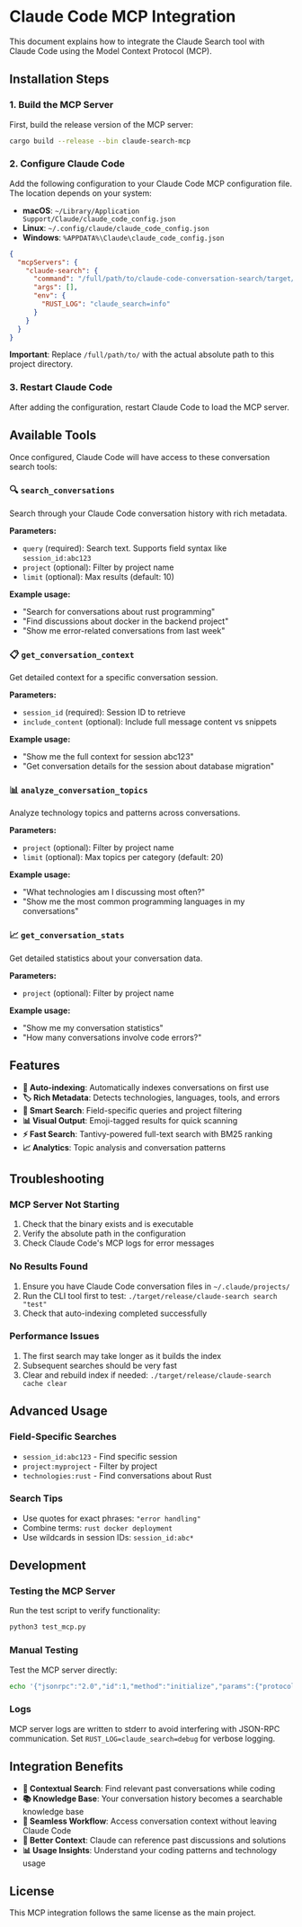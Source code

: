 # Claude Code MCP Integration

This document explains how to integrate the Claude Search tool with Claude Code using the Model Context Protocol (MCP).

## Installation Steps

### 1. Build the MCP Server

First, build the release version of the MCP server:

```bash
cargo build --release --bin claude-search-mcp
```

### 2. Configure Claude Code

Add the following configuration to your Claude Code MCP configuration file. The location depends on your system:

- **macOS**: `~/Library/Application Support/Claude/claude_code_config.json`
- **Linux**: `~/.config/claude/claude_code_config.json`
- **Windows**: `%APPDATA%\Claude\claude_code_config.json`

```json
{
  "mcpServers": {
    "claude-search": {
      "command": "/full/path/to/claude-code-conversation-search/target/release/claude-search-mcp",
      "args": [],
      "env": {
        "RUST_LOG": "claude_search=info"
      }
    }
  }
}
```

**Important**: Replace `/full/path/to/` with the actual absolute path to this project directory.

### 3. Restart Claude Code

After adding the configuration, restart Claude Code to load the MCP server.

## Available Tools

Once configured, Claude Code will have access to these conversation search tools:

### 🔍 `search_conversations`
Search through your Claude Code conversation history with rich metadata.

**Parameters:**
- `query` (required): Search text. Supports field syntax like `session_id:abc123`
- `project` (optional): Filter by project name
- `limit` (optional): Max results (default: 10)

**Example usage:**
- "Search for conversations about rust programming"
- "Find discussions about docker in the backend project"
- "Show me error-related conversations from last week"

### 📋 `get_conversation_context`
Get detailed context for a specific conversation session.

**Parameters:**
- `session_id` (required): Session ID to retrieve
- `include_content` (optional): Include full message content vs snippets

**Example usage:**
- "Show me the full context for session abc123"
- "Get conversation details for the session about database migration"

### 📊 `analyze_conversation_topics`
Analyze technology topics and patterns across conversations.

**Parameters:**
- `project` (optional): Filter by project name
- `limit` (optional): Max topics per category (default: 20)

**Example usage:**
- "What technologies am I discussing most often?"
- "Show me the most common programming languages in my conversations"

### 📈 `get_conversation_stats`
Get detailed statistics about your conversation data.

**Parameters:**
- `project` (optional): Filter by project name

**Example usage:**
- "Show me my conversation statistics"
- "How many conversations involve code errors?"

## Features

- **🚀 Auto-indexing**: Automatically indexes conversations on first use
- **🏷️ Rich Metadata**: Detects technologies, languages, tools, and errors
- **🎯 Smart Search**: Field-specific queries and project filtering  
- **📊 Visual Output**: Emoji-tagged results for quick scanning
- **⚡ Fast Search**: Tantivy-powered full-text search with BM25 ranking
- **📈 Analytics**: Topic analysis and conversation patterns

## Troubleshooting

### MCP Server Not Starting
1. Check that the binary exists and is executable
2. Verify the absolute path in the configuration
3. Check Claude Code's MCP logs for error messages

### No Results Found
1. Ensure you have Claude Code conversation files in `~/.claude/projects/`
2. Run the CLI tool first to test: `./target/release/claude-search search "test"`
3. Check that auto-indexing completed successfully

### Performance Issues
1. The first search may take longer as it builds the index
2. Subsequent searches should be very fast
3. Clear and rebuild index if needed: `./target/release/claude-search cache clear`

## Advanced Usage

### Field-Specific Searches
- `session_id:abc123` - Find specific session
- `project:myproject` - Filter by project
- `technologies:rust` - Find conversations about Rust

### Search Tips
- Use quotes for exact phrases: `"error handling"`
- Combine terms: `rust docker deployment`
- Use wildcards in session IDs: `session_id:abc*`

## Development

### Testing the MCP Server
Run the test script to verify functionality:

```bash
python3 test_mcp.py
```

### Manual Testing
Test the MCP server directly:

```bash
echo '{"jsonrpc":"2.0","id":1,"method":"initialize","params":{"protocolVersion":"2024-11-05","capabilities":{},"clientInfo":{"name":"test","version":"1.0"}}}' | ./target/release/claude-search-mcp
```

### Logs
MCP server logs are written to stderr to avoid interfering with JSON-RPC communication. Set `RUST_LOG=claude_search=debug` for verbose logging.

## Integration Benefits

- **🎯 Contextual Search**: Find relevant past conversations while coding
- **📚 Knowledge Base**: Your conversation history becomes a searchable knowledge base
- **🔄 Seamless Workflow**: Access conversation context without leaving Claude Code  
- **🧠 Better Context**: Claude can reference past discussions and solutions
- **📊 Usage Insights**: Understand your coding patterns and technology usage

## License

This MCP integration follows the same license as the main project.